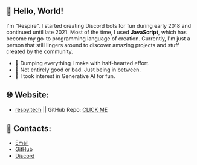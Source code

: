 ## 👋 Hello, World!
I'm "Respire". I started creating Discord bots for fun during early 2018 and continued until late 2021. Most of the time, I used **JavaScript**, which has become my go-to programming language of creation. Currently, I'm just a person that still lingers around to discover amazing projects and stuff created by the community.

- 🎉 Dumping everything I make with half-hearted effort.
- 🚀 Not entirely good or bad. Just being in between.
- 🤖 I took interest in Generative AI for fun.

## 🌐 Website:

- [respy.tech](https://respy.tech/) || GitHub Repo: [CLICK ME](https://github.com/RimunAce/respy-tech)
 
## 📢 Contacts:

- [Email](mailto:contact@respy.tech)
- [GitHub](https://github.com/RimunAce)
- [Discord](http://discordapp.com/users/188610034849021952)
